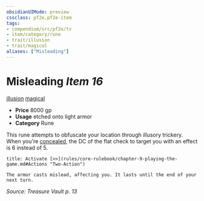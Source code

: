 ```yaml
---
obsidianUIMode: preview
cssclass: pf2e,pf2e-item
tags:
- compendium/src/pf2e/tv
- item/category/rune
- trait/illusion
- trait/magical
aliases: ["Misleading"]
---
```

# Misleading *Item 16*  
[illusion](rules/traits/illusion.md)  [magical](rules/traits/magical.md)  

- **Price** 8000 gp
- **Usage** etched onto light armor
- **Category** Rune

This rune attempts to obfuscate your location through illusory trickery. When you're [concealed](rules/conditions.md#Concealed), the DC of the flat check to target you with an effect is 6 instead of 5.

```ad-embed-ability
title: Activate [>>](rules/core-rulebook/chapter-9-playing-the-game.md#Actions "Two-Action")

The armor casts mislead, affecting you. It lasts until the end of your next turn.
```

*Source: Treasure Vault p. 13*